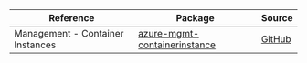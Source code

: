 | Reference | Package | Source |
|---|---|---|
|Management - Container Instances|[azure-mgmt-containerinstance](https://repo1.maven.org/maven2/com/microsoft/azure/azure-mgmt-containerinstance)|[GitHub](https://github.com/Azure/azure-sdk-for-java/blob/main/)|
